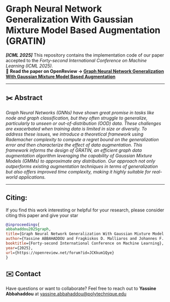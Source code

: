 # Graph Neural Network Generalization With Gaussian Mixture Model Based Augmentation (GRATIN)

**_[ICML 2025]_**  This repository contains the implementation code of our paper accepted to the *Forty-second International Conference on Machine Learning (ICML 2025).*  
📄 **Read the paper on OpenReview → [Graph Neural Network Generalization With Gaussian Mixture Model Based Augmentation](https://openreview.net/forum?id=JCKkum1Qye)**

---

## ✂️ Abstract
*Graph Neural Networks (GNNs) have shown great promise in tasks like node and graph classification, but they often struggle to generalize, particularly to unseen or out-of-distribution (OOD) data. These challenges are exacerbated when training data is limited in size or diversity. To address these issues, we introduce a theoretical framework using Rademacher complexity to compute a regret bound on the generalization error and then characterize the effect of data augmentation. This framework informs the design of GRATIN, an efficient graph data augmentation algorithm leveraging the capability of Gaussian Mixture Models (GMMs) to approximate any distribution. Our approach not only outperforms existing augmentation techniques in terms of generalization but also offers improved time complexity, making it highly suitable for real-world applications.*  

---
## Citing: 
If you find this work interesting or helpful for your research, please consider citing this paper and give your star

```bibtex
@inproceedings{
abbahaddou2025graph,
title={Graph Neural Network Generalization With Gaussian Mixture Model Based Augmentation},
author={Yassine ABBAHADDOU and Fragkiskos D. Malliaros and Johannes F. Lutzeyer and Amine M. Aboussalah and Michalis Vazirgiannis},
booktitle={Forty-second International Conference on Machine Learning},
year={2025},
url={https://openreview.net/forum?id=JCKkum1Qye}
}
```

## ✉️ Contact

Have questions or want to collaborate? Feel free to reach out to **Yassine Abbahaddou** at <yassine.abbahaddou@polytechnique.edu> 
